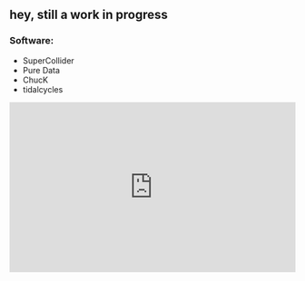 ## hey, still a work in progress

### Software:
- SuperCollider
- Pure Data
- ChucK
- tidalcycles

<iframe width="100%" height="300" scrolling="no" frameborder="no" allow="autoplay" src="https://w.soundcloud.com/player/?url=https%3A//api.soundcloud.com/tracks/553695354&color=%23be4e76&auto_play=false&hide_related=false&show_comments=true&show_user=true&show_reposts=false&show_teaser=true&visual=true"></iframe>
